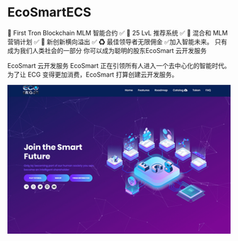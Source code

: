 # EcoSmartECS

💠 First Tron Blockchain MLM 智能合约 ✅ 👥 25 LvL 推荐系统 ✅ 🎯 混合和 MLM 营销计划 ✅ 💎 新创新横向溢出 ✅ ♻ 最佳领导者无限佣金 ✅加入智能未来。
只有成为我们人类社会的一部分
你可以成为聪明的股东EcoSmart 云开发服务

EcoSmart 云开发服务
EcoSmart 正在引领所有人进入一个去中心化的智能时代。为了让 ECG 变得更加消费，EcoSmart 打算创建云开发服务。

![ecosmartecs-dapp-other-tron-image1_3d1b822982adaa5966e8df9a36b406a0](ecosmartecs-dapp-other-tron-image1_3d1b822982adaa5966e8df9a36b406a0.png)
